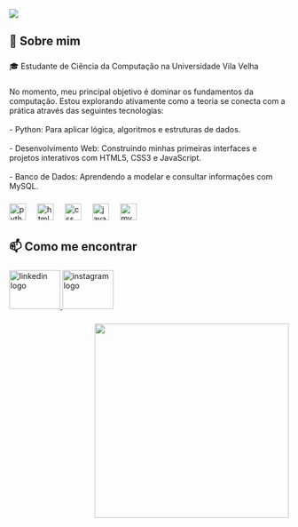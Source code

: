 <div>
  <img style="100%" src="https://capsule-render.vercel.app/api?type=rounded&height=100&section=header&reversal=true&fontSize=70&fontColor=CD8D00&fontAlign=50&fontAlignY=50&rotate=0&stroke=-&desc=Ol%C3%A1,%20eu%20sou%20o%20Samuel!&descSize=25&descAlign=50&descAlignY=50&textBg=false&theme=tokyonight"  />
</div>

###

<h2 align="left">👤 Sobre mim</h2>

###

<p align="left">🎓 Estudante de Ciência da Computação na Universidade Vila Velha</p>

###

<p align="left">No momento, meu principal objetivo é dominar os fundamentos da computação. Estou explorando ativamente como a teoria se conecta com a prática através das seguintes tecnologias:<br><br>- Python: Para aplicar lógica, algoritmos e estruturas de dados.<br><br>- Desenvolvimento Web: Construindo minhas primeiras interfaces e projetos interativos com HTML5, CSS3 e JavaScript.<br><br>- Banco de Dados: Aprendendo a modelar e consultar informações com MySQL.</p>

###

<div align="left">
  <img src="https://img.shields.io/badge/Python-3776AB?logo=python&logoColor=white&style=for-the-badge" height="30" alt="python logo"  />
  <img width="12" />
  <img src="https://img.shields.io/badge/HTML5-E34F26?logo=html5&logoColor=white&style=for-the-badge" height="30" alt="html5 logo"  />
  <img width="12" />
  <img src="https://img.shields.io/badge/CSS-1572B6?logo=css&logoColor=white&style=for-the-badge" height="30" alt="css logo"  />
  <img width="12" />
  <img src="https://img.shields.io/badge/JavaScript-F7DF1E?logo=javascript&logoColor=black&style=for-the-badge" height="30" alt="javascript logo"  />
  <img width="12" />
  <img src="https://img.shields.io/badge/MySQL-4479A1?logo=mysql&logoColor=white&style=for-the-badge" height="30" alt="mysql logo"  />
</div>

###

<h2 align="left">📫 Como me encontrar</h2>

###

<div align="left">
  <a href="https://www.linkedin.com/in/samuel-zuqui-junior-a86742350" target="_blank">
    <img src="https://raw.githubusercontent.com/maurodesouza/profile-readme-generator/master/src/assets/icons/social/linkedin/default.svg" width="92" height="70" alt="linkedin logo"  />
  </a>
  <a href="https://www.instagram.com/samuelzuquij" target="_blank">
    <img src="https://raw.githubusercontent.com/maurodesouza/profile-readme-generator/master/src/assets/icons/social/instagram/default.svg" width="92" height="70" alt="instagram logo"  />
  </a>
</div>

###

<img align="right" height="350" src="https://media2.giphy.com/media/v1.Y2lkPTc5MGI3NjExbnVnZWkwMzR5Y2g0OTIwcDZ3NWplOWhoODRvOTFydTNvZHZwZ3B5MCZlcD12MV9pbnRlcm5hbF9naWZfYnlfaWQmY3Q9Zw/66M6ZwJkTLYikvhrqZ/giphy.gif"  />

###
